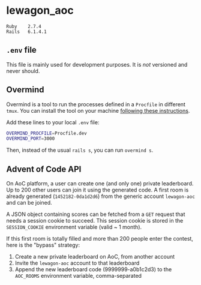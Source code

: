 # lewagon_aoc
```
Ruby    2.7.4  
Rails   6.1.4.1
```
## `.env` file

This file is mainly used for development purposes. It is _not_ versioned and never should.

## Overmind

Overmind is a tool to run the processes defined in a `Procfile` in different `tmux`.
You can install the tool on your machine [following these instructions](https://github.com/DarthSim/overmind#installation).

Add these lines to your local `.env` file:
``` sh
OVERMIND_PROCFILE=Procfile.dev
OVERMIND_PORT=3000
```

Then, instead of the usual `rails s`, you can run `overmind s`.

## Advent of Code API

On AoC platform, a user can create one (and only one) private leaderboard. Up to 200 other users can join it using the generated code. A first room is already generated (`1452182-0da1d2d6`) from the generic account `lewagon-aoc` and can be joined.  

A JSON object containing scores can be fetched from a `GET` request that needs a session cookie to succeed. This session cookie is stored in the `SESSION_COOKIE` environment variable (valid ~ 1 month).

If this first room is totally filled and more than 200 people enter the contest, here is the "bypass" strategy:
  1. Create a new private leaderboard on AoC, from another account
  2. Invite the `lewagon-aoc` account to that leaderboard
  3. Append the new leaderboard code (9999999-a0b1c2d3) to the `AOC_ROOMS` environment variable, comma-separated
